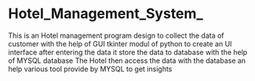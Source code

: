 # Hotel_Management_System_
This is an Hotel management program design to collect the data of customer with the help of GUI tkinter modul of python to create an UI interface after entering the data it store the data to database with the help of MYSQL database 
The Hotel then access the data with the database an help various tool provide by MYSQL to get insights
